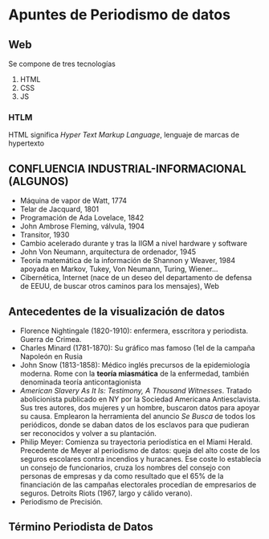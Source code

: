 # Apuntes de Periodismo de datos
## Web
Se compone de tres tecnologías
1. HTML
2. CSS
3. JS
### HTLM
HTML significa *Hyper Text Markup Language*, lenguaje de marcas de hypertexto
## CONFLUENCIA INDUSTRIAL-INFORMACIONAL (ALGUNOS)
- Máquina de vapor de Watt, 1774
- Telar de Jacquard, 1801
- Programación de Ada Lovelace, 1842
- John Ambrose Fleming, válvula, 1904
- Transitor, 1930
- Cambio acelerado durante y tras la IIGM a nivel hardware y software 
- John Von Neumann, arquitectura de ordenador, 1945
- Teoría matemática de la información de Shannon y Weaver, 1984 apoyada en Markov, Tukey, Von Neumann, Turing, Wiener...
- Cibernética, Internet (nace de un deseo del departamento de defensa de EEUU, de buscar otros caminos para los mensajes), Web
## Antecedentes de la visualización de datos
- Florence Nightingale (1820-1910): enfermera, esscritora y periodista. Guerra de Crimea. 
- Charles Minard (1781-1870): Su gráfico mas famoso (1el de la campaña Napoleón en Rusia
- John Snow (1813-1858): Médico inglés precursos de la epidemiología moderna. Rome con la **teoría miasmática** de la enfermedad, también denominada teoría anticontagionista
- *American Slavery As It Is: Testimony, A Thousand Witnesses*. Tratado abolicionista publicado en NY por la Sociedad Americana Antiesclavista. Sus tres autores, dos mujeres y un hombre, buscaron datos para apoyar su causa. Emplearon la herramienta del anuncio *Se Busca* de todos los periódicos, donde se daban datos de los esclavos para que pudieran ser reconocidos y volver a su plantación. 
- Philip Meyer: Comienza su trayectoria periodística en el Miami Herald. Precedente de Meyer al periodismo de datos: queja del alto coste de los seguros escolares contra incendios y huracanes. Ese coste lo establecía un consejo de funcionarios, cruza los nombres del consejo con personas de empresas y da como resultado que el 65% de la financiación de las campañas electorales procedían de empresarios de seguros. Detroits Riots (1967, largo y cálido verano).
- Periodismo de Precisión. 
## Término Periodista de Datos

